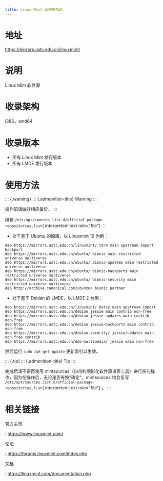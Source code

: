 ```yaml
---
title: Linux Mint 源使用帮助
---
```


地址
====

<https://mirrors.ustc.edu.cn/linuxmint/>

说明
====

Linux Mint 软件源

收录架构
========

i386，amd64

收录版本
========

-   所有 Linux Mint 发行版本
-   所有 LMDE 发行版本

使用方法
========

::: {.warning}
::: {.admonition-title}
Warning
:::

操作前请做好相应备份。
:::

编辑
`/etc/apt/sources.list.d/official-package-repositories.list`{.interpreted-text
role="file"} ：

-   对于基于 Ubuntu 的原版，以 Linuxmint 19 为例：

<!-- -->

    deb https://mirrors.ustc.edu.cn/linuxmint/ tara main upstream import backport 
    deb https://mirrors.ustc.edu.cn/ubuntu/ bionic main restricted universe multiverse
    deb https://mirrors.ustc.edu.cn/ubuntu/ bionic-updates main restricted universe multiverse
    deb https://mirrors.ustc.edu.cn/ubuntu/ bionic-backports main restricted universe multiverse
    deb https://mirrors.ustc.edu.cn/ubuntu/ bionic-security main restricted universe multiverse
    deb http://archive.canonical.com/ubuntu/ bionic partner

-   对于基于 Debian 的 LMDE，以 LMDE 2 为例：

<!-- -->

    deb https://mirrors.ustc.edu.cn/linuxmint/ betsy main upstream import
    deb https://mirrors.ustc.edu.cn/debian jessie main contrib non-free
    deb https://mirrors.ustc.edu.cn/debian jessie-updates main contrib non-free
    deb https://mirrors.ustc.edu.cn/debian jessie-backports main contrib non-free
    deb https://mirrors.ustc.edu.cn/debian-security/ jessie/updates main non-free contrib
    deb https://mirrors.ustc.edu.cn/deb-multimedia/ jessie main non-free

然后运行 `sudo apt-get update` 更新索引以生效。

::: {.tip}
::: {.admonition-title}
Tip
:::

完成后请不要再使用
mintsources（自带的图形化软件源设置工具）进行任何操作，因为在操作后，无论是否有按"确定"，mintsources
均会复写
`/etc/apt/sources.list.d/official-package-repositories.list`{.interpreted-text
role="file"} 。
:::

相关链接
========

官方主页

:   <https://www.linuxmint.com/>

论坛

:   <https://forums.linuxmint.com/index.php>

文档

:   <https://linuxmint.com/documentation.php>
